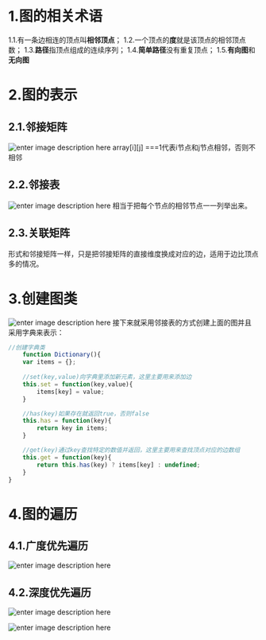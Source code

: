 
# 1.图的相关术语
1.1.有一条边相连的顶点叫**相邻顶点**；
1.2.一个顶点的**度**就是该顶点的相邻顶点数；
1.3.**路径**指顶点组成的连续序列；
1.4.**简单路径**没有重复顶点；
1.5.**有向图**和**无向图**

# 2.图的表示
## 2.1.邻接矩阵
![enter image description here](https://raw.githubusercontent.com/chaoqunzhan/vue-es6-dataStructure/master/interview/dataStructure/images/5.jpg)
array[i][j] ===1代表i节点和j节点相邻，否则不相邻

## 2.2.邻接表
![enter image description here](https://raw.githubusercontent.com/chaoqunzhan/vue-es6-dataStructure/master/interview/dataStructure/images/4.jpg)
相当于把每个节点的相邻节点一一列举出来。

## 2.3.关联矩阵
形式和邻接矩阵一样，只是把邻接矩阵的直接维度换成对应的边，适用于边比顶点多的情况。

# 3.创建图类
![enter image description here](https://raw.githubusercontent.com/chaoqunzhan/vue-es6-dataStructure/master/interview/dataStructure/images/3.jpg)
接下来就采用邻接表的方式创建上面的图并且采用字典来表示：

```javascript
//创建字典类
    function Dictionary(){
	var items = {};
	
	//set(key,value)向字典里添加新元素，这里主要用来添加边
	this.set = function(key,value){
		items[key] = value;
	}

	//has(key)如果存在就返回true，否则false
	this.has = function(key){
		return key in items;
	}

	//get(key)通过key查找特定的数值并返回，这里主要用来查找顶点对应的边数组
	this.get = function(key){
		return this.has(key) ? items[key] : undefined;
	}
}
```



# 4.图的遍历
## 4.1.广度优先遍历
![enter image description here](https://raw.githubusercontent.com/chaoqunzhan/vue-es6-dataStructure/master/interview/dataStructure/images/6.jpg)

## 4.2.深度优先遍历
![enter image description here](https://raw.githubusercontent.com/chaoqunzhan/vue-es6-dataStructure/master/interview/dataStructure/images/1.jpg)



![enter image description here](https://raw.githubusercontent.com/chaoqunzhan/vue-es6-dataStructure/master/interview/dataStructure/images/2.jpg)
<!--stackedit_data:
eyJoaXN0b3J5IjpbMTYxNzgwODE5MV19
-->